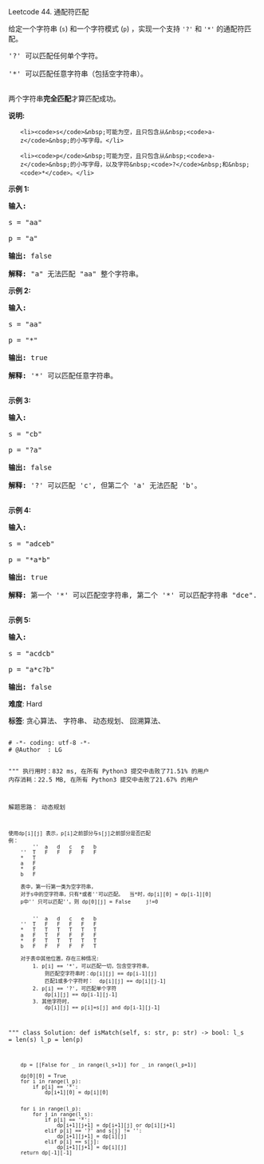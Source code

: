 Leetcode 44. 通配符匹配
<p>给定一个字符串&nbsp;(<code>s</code>) 和一个字符模式&nbsp;(<code>p</code>) ，实现一个支持&nbsp;<code>&#39;?&#39;</code>&nbsp;和&nbsp;<code>&#39;*&#39;</code>&nbsp;的通配符匹配。</p>


<pre>&#39;?&#39; 可以匹配任何单个字符。

&#39;*&#39; 可以匹配任意字符串（包括空字符串）。

</pre>



<p>两个字符串<strong>完全匹配</strong>才算匹配成功。</p>



<p><strong>说明:</strong></p>



<ul>

	<li><code>s</code>&nbsp;可能为空，且只包含从&nbsp;<code>a-z</code>&nbsp;的小写字母。</li>

	<li><code>p</code>&nbsp;可能为空，且只包含从&nbsp;<code>a-z</code>&nbsp;的小写字母，以及字符&nbsp;<code>?</code>&nbsp;和&nbsp;<code>*</code>。</li>

</ul>



<p><strong>示例&nbsp;1:</strong></p>



<pre><strong>输入:</strong>

s = &quot;aa&quot;

p = &quot;a&quot;

<strong>输出:</strong> false

<strong>解释:</strong> &quot;a&quot; 无法匹配 &quot;aa&quot; 整个字符串。</pre>



<p><strong>示例&nbsp;2:</strong></p>



<pre><strong>输入:</strong>

s = &quot;aa&quot;

p = &quot;*&quot;

<strong>输出:</strong> true

<strong>解释:</strong>&nbsp;&#39;*&#39; 可以匹配任意字符串。

</pre>



<p><strong>示例&nbsp;3:</strong></p>



<pre><strong>输入:</strong>

s = &quot;cb&quot;

p = &quot;?a&quot;

<strong>输出:</strong> false

<strong>解释:</strong>&nbsp;&#39;?&#39; 可以匹配 &#39;c&#39;, 但第二个 &#39;a&#39; 无法匹配 &#39;b&#39;。

</pre>



<p><strong>示例&nbsp;4:</strong></p>



<pre><strong>输入:</strong>

s = &quot;adceb&quot;

p = &quot;*a*b&quot;

<strong>输出:</strong> true

<strong>解释:</strong>&nbsp;第一个 &#39;*&#39; 可以匹配空字符串, 第二个 &#39;*&#39; 可以匹配字符串 &quot;dce&quot;.

</pre>



<p><strong>示例&nbsp;5:</strong></p>



<pre><strong>输入:</strong>

s = &quot;acdcb&quot;

p = &quot;a*c?b&quot;

<strong>输出:</strong> false</pre>





 **难度**: Hard



 **标签**: 贪心算法、 字符串、 动态规划、 回溯算法、 





<div class="hcb_wrap">
<pre class="prism undefined-numbers lang-python" data-lang="Python"><code>
# -*- coding: utf-8 -*-
# @Author  : LG

"""
执行用时：832 ms, 在所有 Python3 提交中击败了71.51% 的用户
内存消耗：22.5 MB, 在所有 Python3 提交中击败了21.67% 的用户

解题思路：
    动态规划

    使用dp[i][j] 表示，p[i]之前部分与s[j]之前部分是否匹配
    例：
            ''  a   d   c   e   b
        ''  T   F   F   F   F   F
        *   T
        a   F
        *   F
        b   F

        表中，第一行第一类为空字符串，
        对于s中的空字符串，只有*或者''可以匹配。  当*时，dp[i][0] = dp[i-1][0]
        p中'' 只可以匹配''。则 dp[0][j] = False     j!=0


            ''  a   d   c   e   b
        ''  T   F   F   F   F   F
        *   T   T   T   T   T   T
        a   F   T   F   F   F   F
        *   F   T   T   T   T   T
        b   F   F   F   F   F   T

        对于表中其他位置，存在三种情况:
            1. p[i] == '*', 可以匹配一切，包含空字符串，
                则匹配空字符串时：dp[i][j] == dp[i-1][j]
                匹配1或多个字符时：  dp[i][j] == dp[i][j-1]
            2. p[i] == '?', 可匹配单个字符
                dp[i][j] == dp[i-1][j-1]
            3. 其他字符时，
                dp[i][j] == p[i]=s[j] and dp[i-1][j-1]
"""
class Solution:
    def isMatch(self, s: str, p: str) -> bool:
        l_s = len(s)
        l_p = len(p)

        dp = [[False for _ in range(l_s+1)] for _ in range(l_p+1)]

        dp[0][0] = True
        for i in range(l_p):
            if p[i] == '*':
                dp[i+1][0] = dp[i][0]


        for i in range(l_p):
            for j in range(l_s):
                if p[i] == '*':
                    dp[i+1][j+1] = dp[i+1][j] or dp[i][j+1]
                elif p[i] == '?' and s[j] != '':
                    dp[i+1][j+1] = dp[i][j]
                elif p[i] == s[j]:
                    dp[i+1][j+1] = dp[i][j]
        return dp[-1][-1]
</code></pre></div>
